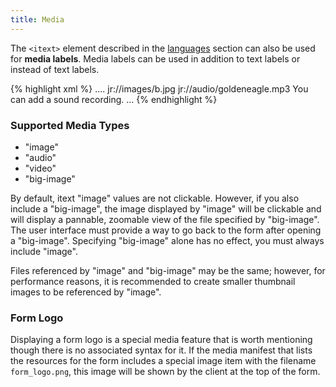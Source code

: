 ```yaml
---
title: Media
---
```


The `<itext>` element described in the [languages](#languages) section can also be used for **media labels**. Media labels can be used in addition to text labels or instead of text labels. 

{% highlight xml %}
....
<itext> 
    <translation default=true() lang="English">
        <text id="/widgets/select_widgets/grid_test/b:label">
            <value form="image">jr://images/b.jpg</value>
        </text>
        <text id="/widgets/display_widgets/text_media:label">
            <value form="audio">jr://audio/goldeneagle.mp3</value>
            <value>You can add a sound recording.</value>
        </text>
    </translation>
</itext>
...
{% endhighlight %}

### Supported Media Types

* "image"
* "audio"
* "video"
* "big-image"

By default, itext "image" values are not clickable. However, if you also include a "big-image", the image displayed by "image" will be clickable and will display a pannable, zoomable view of the file specified by "big-image". The user interface must provide a way to go back to the form after opening a "big-image". Specifying "big-image" alone has no effect, you must always include "image".

Files referenced by "image" and "big-image" may be the same; however, for performance reasons, it is recommended to create smaller thumbnail images to be referenced by "image".

### Form Logo

Displaying a form logo is a special media feature that is worth mentioning though there is no associated syntax for it. If the media manifest that lists the resources for the form includes a special image item with the filename `form_logo.png`, this image will be shown by the client at the top of the form.